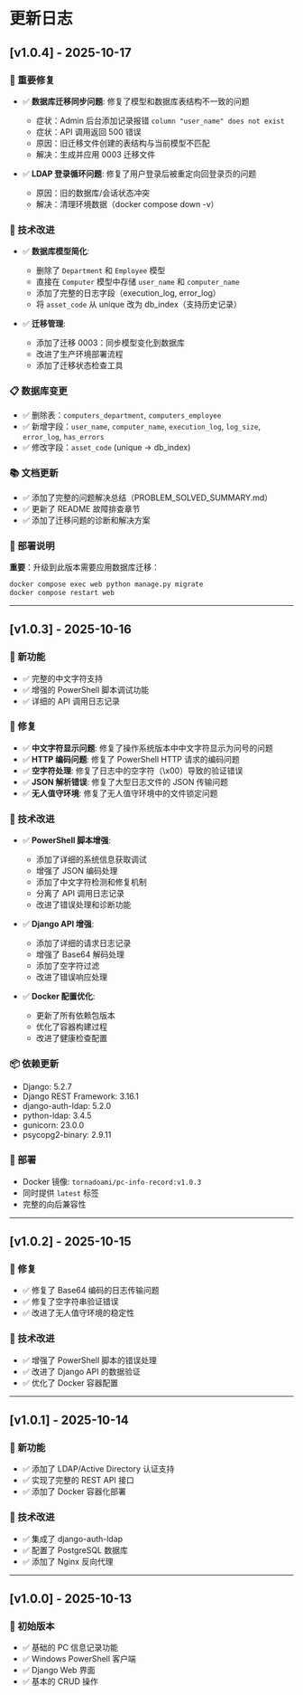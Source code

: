 # 更新日志

## [v1.0.4] - 2025-10-17

### 🐛 重要修复
- ✅ **数据库迁移同步问题**: 修复了模型和数据库表结构不一致的问题
  - 症状：Admin 后台添加记录报错 `column "user_name" does not exist`
  - 症状：API 调用返回 500 错误
  - 原因：旧迁移文件创建的表结构与当前模型不匹配
  - 解决：生成并应用 0003 迁移文件
  
- ✅ **LDAP 登录循环问题**: 修复了用户登录后被重定向回登录页的问题
  - 原因：旧的数据库/会话状态冲突
  - 解决：清理环境数据（docker compose down -v）
  
### 🔧 技术改进
- ✅ **数据库模型简化**:
  - 删除了 `Department` 和 `Employee` 模型
  - 直接在 `Computer` 模型中存储 `user_name` 和 `computer_name`
  - 添加了完整的日志字段（execution_log, error_log）
  - 将 `asset_code` 从 unique 改为 db_index（支持历史记录）

- ✅ **迁移管理**:
  - 添加了迁移 0003：同步模型变化到数据库
  - 改进了生产环境部署流程
  - 添加了迁移状态检查工具

### 📋 数据库变更
- ✅ 删除表：`computers_department`, `computers_employee`
- ✅ 新增字段：`user_name`, `computer_name`, `execution_log`, `log_size`, `error_log`, `has_errors`
- ✅ 修改字段：`asset_code` (unique → db_index)

### 📚 文档更新
- ✅ 添加了完整的问题解决总结（PROBLEM_SOLVED_SUMMARY.md）
- ✅ 更新了 README 故障排查章节
- ✅ 添加了迁移问题的诊断和解决方案

### 🚀 部署说明
**重要**：升级到此版本需要应用数据库迁移：
```bash
docker compose exec web python manage.py migrate
docker compose restart web
```

---

## [v1.0.3] - 2025-10-16

### 🎉 新功能
- ✅ 完整的中文字符支持
- ✅ 增强的 PowerShell 脚本调试功能
- ✅ 详细的 API 调用日志记录

### 🐛 修复
- ✅ **中文字符显示问题**: 修复了操作系统版本中中文字符显示为问号的问题
- ✅ **HTTP 编码问题**: 修复了 PowerShell HTTP 请求的编码问题
- ✅ **空字符处理**: 修复了日志中的空字符（\x00）导致的验证错误
- ✅ **JSON 解析错误**: 修复了大型日志文件的 JSON 传输问题
- ✅ **无人值守环境**: 修复了无人值守环境中的文件锁定问题

### 🔧 技术改进
- ✅ **PowerShell 脚本增强**:
  - 添加了详细的系统信息获取调试
  - 增强了 JSON 编码处理
  - 添加了中文字符检测和修复机制
  - 分离了 API 调用日志记录
  - 改进了错误处理和诊断功能

- ✅ **Django API 增强**:
  - 添加了详细的请求日志记录
  - 增强了 Base64 解码处理
  - 添加了空字符过滤
  - 改进了错误响应处理

- ✅ **Docker 配置优化**:
  - 更新了所有依赖包版本
  - 优化了容器构建过程
  - 改进了健康检查配置

### 📦 依赖更新
- Django: 5.2.7
- Django REST Framework: 3.16.1
- django-auth-ldap: 5.2.0
- python-ldap: 3.4.5
- gunicorn: 23.0.0
- psycopg2-binary: 2.9.11

### 🚀 部署
- Docker 镜像: `tornadoami/pc-info-record:v1.0.3`
- 同时提供 `latest` 标签
- 完整的向后兼容性

---

## [v1.0.2] - 2025-10-15

### 🐛 修复
- ✅ 修复了 Base64 编码的日志传输问题
- ✅ 修复了空字符串验证错误
- ✅ 改进了无人值守环境的稳定性

### 🔧 技术改进
- ✅ 增强了 PowerShell 脚本的错误处理
- ✅ 改进了 Django API 的数据验证
- ✅ 优化了 Docker 容器配置

---

## [v1.0.1] - 2025-10-14

### 🎉 新功能
- ✅ 添加了 LDAP/Active Directory 认证支持
- ✅ 实现了完整的 REST API 接口
- ✅ 添加了 Docker 容器化部署

### 🔧 技术改进
- ✅ 集成了 django-auth-ldap
- ✅ 配置了 PostgreSQL 数据库
- ✅ 添加了 Nginx 反向代理

---

## [v1.0.0] - 2025-10-13

### 🎉 初始版本
- ✅ 基础的 PC 信息记录功能
- ✅ Windows PowerShell 客户端
- ✅ Django Web 界面
- ✅ 基本的 CRUD 操作
